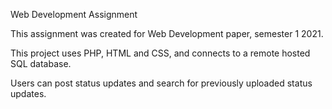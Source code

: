 Web Development Assignment

This assignment was created for Web Development paper, semester 1 2021.

This project uses PHP, HTML and CSS, and connects to a remote hosted SQL database.

Users can post status updates and search for previously uploaded status updates.